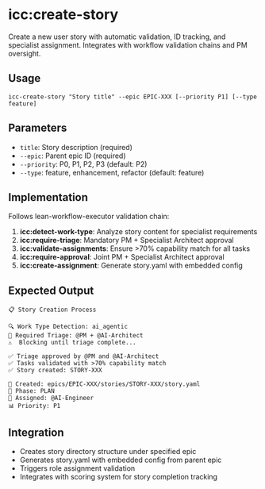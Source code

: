 # icc:create-story

Create a new user story with automatic validation, ID tracking, and specialist assignment. Integrates with workflow validation chains and PM oversight.

## Usage
```
icc-create-story "Story title" --epic EPIC-XXX [--priority P1] [--type feature]
```

## Parameters
- `title`: Story description (required)
- `--epic`: Parent epic ID (required)
- `--priority`: P0, P1, P2, P3 (default: P2)
- `--type`: feature, enhancement, refactor (default: feature)

## Implementation
Follows lean-workflow-executor validation chain:

1. **icc:detect-work-type**: Analyze story content for specialist requirements
2. **icc:require-triage**: Mandatory PM + Specialist Architect approval
3. **icc:validate-assignments**: Ensure >70% capability match for all tasks
4. **icc:require-approval**: Joint PM + Specialist Architect approval
5. **icc:create-assignment**: Generate story.yaml with embedded config

## Expected Output
```
📋 Story Creation Process

🔍 Work Type Detection: ai_agentic
👥 Required Triage: @PM + @AI-Architect
⚠️  Blocking until triage complete...

✅ Triage approved by @PM and @AI-Architect
✅ Tasks validated with >70% capability match
✅ Story created: STORY-XXX

📁 Created: epics/EPIC-XXX/stories/STORY-XXX/story.yaml
🎯 Phase: PLAN
👤 Assigned: @AI-Engineer
📊 Priority: P1
```

## Integration
- Creates story directory structure under specified epic
- Generates story.yaml with embedded config from parent epic
- Triggers role assignment validation
- Integrates with scoring system for story completion tracking